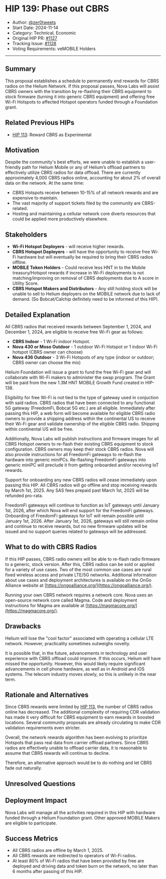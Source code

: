 # HIP 139: Phase out CBRS

- Author: [@zer0tweets](https://github.com/zer0tweets)
- Start Date: 2024-11-14
- Category: Technical, Economic
- Original HIP PR: [#1127](https://github.com/helium/HIP/pull/1127)
- Tracking Issue: [#1128](https://github.com/helium/HIP/issues/1128)
- Voting Requirements: veMOBILE Holders

---

## Summary

This proposal establishes a schedule to permanently end rewards for CBRS radios on the Helium Network. If this proposal passes, Nova Labs will assist CBRS owners with the transition by re-flashing their CBRS equipment to stock firmware (turning it into generic CBRS equipment) and offering free Wi-Fi Hotspots to affected Hotspot operators funded through a Foundation grant.

## Related Previous HIPs

* [HIP 113][hip-113]: Reward CBRS as Experimental

## Motivation

Despite the community's best efforts, we were unable to establish a user-friendly path for Helium Mobile or any of Helium’s offload partners to effectively utilize CBRS radios for data offload. There are currently approximately 4,000 CBRS radios online, accounting for about 2% of overall data on the network. At the same time:

- CBRS Hotspots receive between 10-15% of all network rewards and are expensive to maintain.
- The vast majority of support tickets filed by the community are CBRS-related.
- Hosting and maintaining a cellular network core diverts resources that could be applied more productively elsewhere.

## Stakeholders

- **Wi-Fi Hotspot Deployers** - will receive higher rewards.
- **CBRS Hotspot Deployers** - will have the opportunity to receive free Wi-Fi hardware but will eventually be required to bring their CBRS radios offline.
- **MOBILE Token Holders** -  Could receive less HNT in to the Mobile treasury/Hotspot rewards if increase in Wi-Fi deployments is not matching/improving on removal of CBRS deployments due to A score in Utility Score.
- **CBRS Hotspot Makers and Distributors** - Any still holding stock will be unable to sell to Helium deployers on the MOBILE network due to lack of demand. (So Bobcat/Calchip definitely need to be informed of this HIP).

## Detailed Explanation

All CBRS radios that received rewards between September 1, 2024, and December 1, 2024, are eligible to receive free Wi-Fi gear as follows:

- **CBRS Indoor** - 1 Wi-Fi indoor Hotspot.
- **Nova 430 or Moso Outdoor** - 1 outdoor Wi-Fi Hotspot or 1 indoor Wi-Fi hotspot (CBRS owner can choose)
- **Nova 436 Outdoor** - 3 Wi-Fi Hotspots of any type (indoor or outdoor; CBRS owner can choose the mix)

Helium Foundation will issue a grant to fund the free Wi-Fi gear and will collaborate with Wi-Fi makers to administer the swap program. The Grant will be paid from the new 1.3M HNT MOBILE Growth Fund created in HIP-138.

Eligibility for free Wi-Fi is not tied to the type of gateway used in conjuction with said radios. CBRS radios that have been connected to any functional 5G gateway (FreedomFi, Bobcat 5G etc.) are all eligible. Immediately after passing this HIP, a web form will become available for eligible CBRS radio owners to provide a shipping address within the continental US to receive their Wi-Fi gear and validate ownership of the eligible CBRS radio. Shipping within continental US will be free.

Additionally, Nova Labs will publish instructions and firmware images for all CBRS Hotspot owners to re-flash their existing CBRS equipment to stock configuration. CBRS owners may keep their stock CBRS radios. Nova will also provide instructions for all FreedomFi gateways to re-flash the hardware into generic miniPCs. Re-flashing FreedomFi gateways into generic miniPC will preclude it from getting onboarded and/or receiving IoT rewards. 

Support for onboarding any new CBRS radios will cease immediately upon passing this HIP. All CBRS radios will go offline and stop receiving rewards by March 1st, 2025. Any SAS fees prepaid past March 1st, 2025 will be refunded pro-rata. 

FreedomFi gateways will continue to function as IoT gateways until January 1st, 2026, after which Nova will end support for the FreedomFi gateways. Onboarding of FreedomFi gateways for IoT will remain possible until January 1st, 2026. After January 1st, 2026, gateways will still remain online and continue to receive rewards, but no new firmware updates will be issued and no support queries related to gateways will be addressed. 

## What to do with CBRS Radios 

If this HIP passes, CBRS radio owners will be able to re-flash radio firmware to a generic, stock version. After this, CBRS radios can be sold or applied for a variety of use cases. Two of the most common use cases are rural fixed wireless access and private LTE/5G networks. Additional information about use cases and deployment architectures is available on the OnGo Alliance website at [https://ongoalliance.org/](https://ongoalliance.org/).

Running your own CBRS network requires a network core. Nova uses an open-source network core called Magma. Code and deployment instructions for Magma are available at [https://magmacore.org/](https://magmacore.org/).


## Drawbacks

Helium will lose the "cool factor" associated with operating a cellular LTE network. However, practicality sometimes outweighs novelty.

It is possible that, in the future, advancements in technology and user experience with CBRS offload could improve. If this occurs, Helium will have missed the opportunity. However, this would likely require significant advancements in cell phone hardware, as well as in Android and iOS systems. The telecom industry moves slowly, so this is unlikely in the near term.

## Rationale and Alternatives

Since CBRS rewards were limited by [HIP 113][hip-113], the number of CBRS radios online has decreased. The additional complexity of requiring CDR validation has made it very difficult for CBRS equipment to earn rewards in boosted locations. Several community proposals are already circulating to make CDR validation requirements even stricter.

Overall, the network rewards algorithm has been evolving to prioritize Hotspots that pass real data from carrier offload partners. Since CBRS radios are effectively unable to offload carrier data, it is reasonable to assume that CBRS rewards will continue to decline.

Therefore, an alternative approach would be to do nothing and let CBRS fade out naturally.

## Unresolved Questions

## Deployment Impact

Nova Labs will manage all the activities required in this HIP with hardware funded through a Helium Foundation grant. Other approved MOBILE Makers are eligible to participate.

## Success Metrics

- All CBRS radios are offline by March 1, 2025.
- All CBRS rewards are redirected to operators of Wi-Fi radios.
- At least 80% of Wi-Fi radios that have been provided by free are deployed and driving data and token burn on the network, no later than 6 months after passing of this HIP. 

[hip-113]: ./0113-reward-cbrs-as-experimental.md
